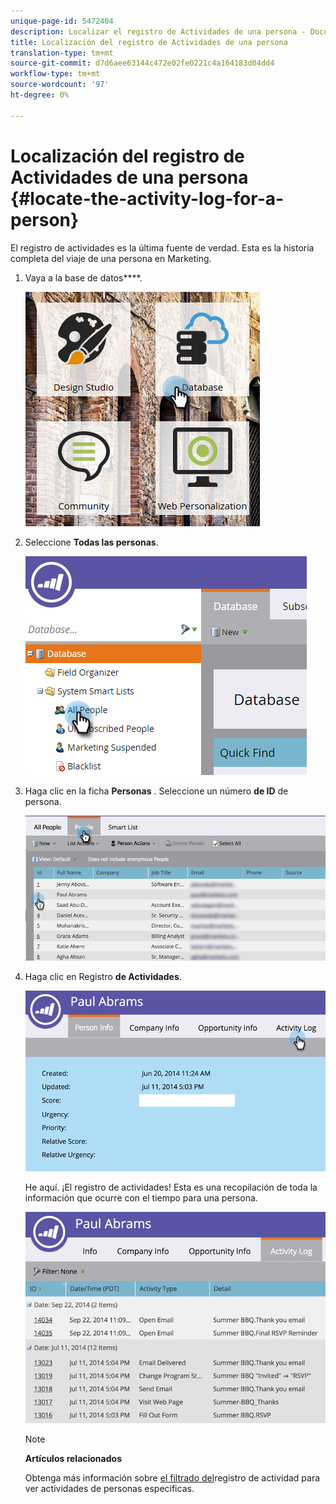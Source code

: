 ```yaml
---
unique-page-id: 5472404
description: Localizar el registro de Actividades de una persona - Documentos de marketing - Documentación del producto
title: Localización del registro de Actividades de una persona
translation-type: tm+mt
source-git-commit: d7d6aee63144c472e02fe0221c4a164183d04dd4
workflow-type: tm+mt
source-wordcount: '97'
ht-degree: 0%

---
```



# Localización del registro de Actividades de una persona {#locate-the-activity-log-for-a-person}

El registro de actividades es la última fuente de verdad. Esta es la historia completa del viaje de una persona en Marketing.

1. Vaya a la base de datos****.

   ![](assets/db-2.png)

1. Seleccione **Todas las personas**.

   ![](assets/two-6.png)

1. Haga clic en la ficha **Personas** . Seleccione un número **de ID** de persona.

   ![](assets/three-5.png)

1. Haga clic en Registro **de Actividades**.

   ![](assets/four-3.png)

   He aquí. ¡El registro de actividades! Esta es una recopilación de toda la información que ocurre con el tiempo para una persona.

   ![](assets/five-2.png)

   >[!NOTE]
   >
   >**Artículos relacionados**
   >
   >
   >Obtenga más información sobre [el filtrado del](filter-activity-types-in-the-activity-log-of-a-person.md)registro de actividad para ver actividades de personas específicas.

